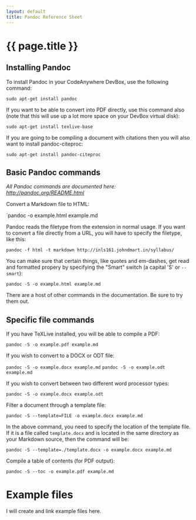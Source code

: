 ```yaml
---
layout: default
title: Pandoc Reference Sheet
---
```


# {{ page.title }}

## Installing Pandoc

To install Pandoc in your CodeAnywhere DevBox, use the following command:

`sudo apt-get install pandoc`

If you want to be able to convert into PDF directly, use this command also (note that this will use up a lot more space on your DevBox virtual disk):

`sudo apt-get install texlive-base`

If you are going to be compiling a document with citations then you will also want to install pandoc-citeproc:

`sudo apt-get install pandoc-citeproc`

## Basic Pandoc commands

*All Pandoc commands are documented here: http://pandoc.org/README.html*

Convert a Markdown file to HTML:

`pandoc -o example.html example.md

Pandoc reads the filetype from the extension in normal usage. 
If you want to convert a file directly from a URL, you will have to specify the filetype, like this:

`pandoc -f html -t markdown http://inls161.johndmart.in/syllabus/`

You can make sure that certain things, like quotes and em-dashes, get read and formatted propery by specifying the "Smart" switch (a capital 'S' or `--smart`):

`pandoc -S -o example.html example.md`

There are a host of other commands in the documentation. Be sure to try them out. 

## Specific file commands

If you have TeXLive installed, you will be able to compile a PDF: 

`pandoc -S -o example.pdf example.md`

If you wish to convert to a DOCX or ODT file:

`pandoc -S -o example.docx example.md`
`pandoc -S -o example.odt example.md`

If you wish to convert between two different word processor types:

`pandoc -S -o example.docx example.odt`

Filter a document through a template file:

`pandoc -S --template=FILE -o example.docx example.md` 

In the above command, you need to specify the location of the template file. 
If it is a file called `template.docx` and is located in the same directory as your Markdown source, then the command will be:

`pandoc -S --template=./template.docx -o example.docx example.md`

Compile a table of contents (for PDF output): 

`pandoc -S --toc -o example.pdf example.md`

# Example files

I will create and link example files here.
